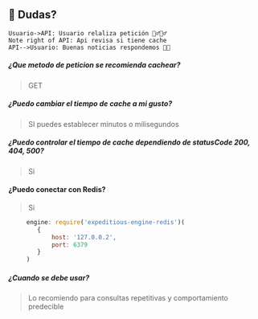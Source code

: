 ## 🤔 Dudas?

```sequence
Usuario->API: Usuario relaliza petición 🤦‍♂️🤦‍♂️
Note right of API: Api revisa si tiene cache
API-->Usuario: Buenas noticias respondemos 🐱‍🏍
```

##### ¿Que metodo de peticion se recomienda cachear?
>GET

##### ¿Puedo cambiar el tiempo de cache a mi gusto?
> SI puedes establecer minutos o milisegundos

##### ¿Puedo controlar el tiempo de cache dependiendo de statusCode 200, 404, 500?
> Si

#### ¿Puedo conectar con Redis?
> Si
```js
     engine: require('expeditious-engine-redis')(
        {
            host: '127.0.0.2',
            port: 6379
        }  
     )
```

##### ¿Cuando se debe usar?
> Lo recomiendo para consultas repetitivas y comportamiento predecible
